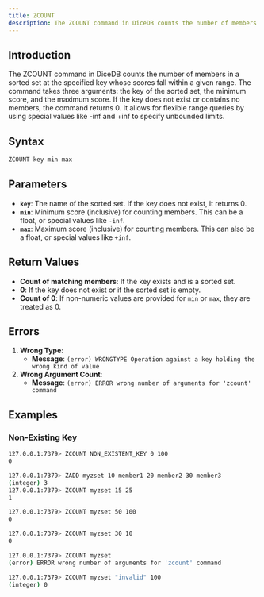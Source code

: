 ```yaml
---
title: ZCOUNT
description: The ZCOUNT command in DiceDB counts the number of members in a sorted set at the specified key whose scores fall within a given range. The command takes three arguments: the key of the sorted set, the minimum score, and the maximum score. If the key does not exist or contains no members, the command returns 0. It allows for flexible range queries by using special values like -inf and +inf to specify unbounded limits.
---
```


## Introduction

The ZCOUNT command in DiceDB counts the number of members in a sorted set at the specified key whose scores fall within a given range. The command takes three arguments: the key of the sorted set, the minimum score, and the maximum score. If the key does not exist or contains no members, the command returns 0. It allows for flexible range queries by using special values like -inf and +inf to specify unbounded limits.

## Syntax

```bash
ZCOUNT key min max
```

## Parameters

- **`key`**: The name of the sorted set. If the key does not exist, it returns 0.
- **`min`**: Minimum score (inclusive) for counting members. This can be a float, or special values like `-inf`.
- **`max`**: Maximum score (inclusive) for counting members. This can also be a float, or special values like `+inf`.

## Return Values

- **Count of matching members**: If the key exists and is a sorted set.
- **0**: If the key does not exist or if the sorted set is empty.
- **Count of 0**: If non-numeric values are provided for `min` or `max`, they are treated as 0.

## Errors

1. **Wrong Type**: 
   - **Message**: `(error) WRONGTYPE Operation against a key holding the wrong kind of value`
2. **Wrong Argument Count**: 
   - **Message**: `(error) ERROR wrong number of arguments for 'zcount' command`


## Examples

### Non-Existing Key

```bash
127.0.0.1:7379> ZCOUNT NON_EXISTENT_KEY 0 100
0

127.0.0.1:7379> ZADD myzset 10 member1 20 member2 30 member3
(integer) 3
127.0.0.1:7379> ZCOUNT myzset 15 25
1

127.0.0.1:7379> ZCOUNT myzset 50 100
0

127.0.0.1:7379> ZCOUNT myzset 30 10
0

127.0.0.1:7379> ZCOUNT myzset
(error) ERROR wrong number of arguments for 'zcount' command

127.0.0.1:7379> ZCOUNT myzset "invalid" 100
(integer) 0
